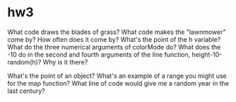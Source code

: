 # hw3

What code draws the blades of grass?
What code makes the "lawnmower" come by? How often does it come by?
What's the point of the h variable?
What do the three numerical arguments of colorMode do?
What does the -10 do in the second and fourth arguments of the line function, height-10-random(h)? Why is it there?

What's the point of an object?
What's an example of a range you might use for the map function?
What line of code would give me a random year in the last century?
